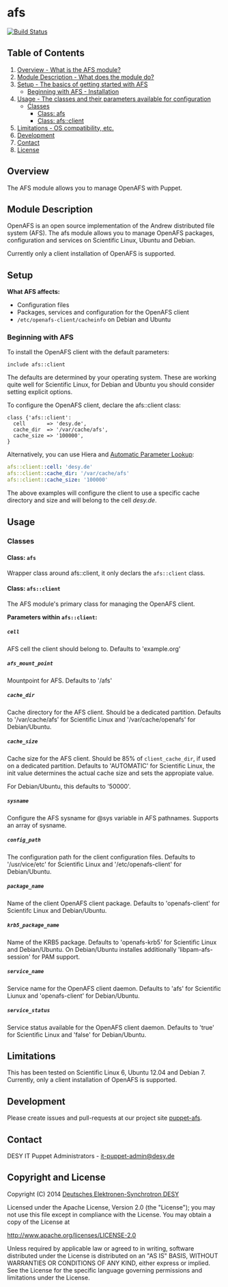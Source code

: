 # afs
[![Build Status](https://travis-ci.org/desyops/puppet-afs.png?branch=master)](https://travis-ci.org/desyops/puppet-afs)
## Table of Contents
1. [Overview - What is the AFS module?](#overview)
2. [Module Description - What does the module do?](#module-description)
3. [Setup - The basics of getting started with AFS](#setup)
    * [Beginning with AFS - Installation](#beginning-with-afs)
4. [Usage - The classes and their parameters available for configuration](#usage)
    * [Classes](#classes)
        * [Class: afs](#class-afs)
        * [Class: afs::client](#class-afsclient)
5. [Limitations - OS compatibility, etc.](#limitations)
6. [Development](#development)
7. [Contact](#contact)
8. [License](#license)

## Overview ##
The AFS module allows you to manage OpenAFS with Puppet.

## Module Description
OpenAFS is an open source implementation of the Andrew distributed file system (AFS). The afs module allows you to manage OpenAFS packages, configuration and services on Scientific Linux, Ubuntu and Debian.

Currently only a client installation of OpenAFS is supported.

## Setup
**What AFS affects:**

* Configuration files
* Packages, services and configuration for the OpenAFS client
* `/etc/openafs-client/cacheinfo` on Debian and Ubuntu

### Beginning with AFS
To install the OpenAFS client with the default parameters:

```puppet
include afs::client
```

The defaults are determined by your operating system. These are working quite well for Scientific Linux, for Debian and Ubuntu you should consider setting explicit options.

To configure the OpenAFS client, declare the afs::client class:

```puppet
class {'afs::client':
  cell       => 'desy.de',
  cache_dir  => '/var/cache/afs',
  cache_size => '100000',
}
```

Alternatively, you can use Hiera and [Automatic Parameter Lookup](http://docs.puppetlabs.com/hiera/1/puppet.html#automatic-parameter-lookup "Hiera: Automatic Parameter Lookup"):

```yaml
afs::client::cell: 'desy.de'
afs::client::cache_dir: '/var/cache/afs'
afs::client::cache_size: '100000'
```

The above examples will configure the client to use a specific cache directory and size and will belong to the cell *desy.de*.

## Usage
### Classes
#### Class: `afs`
Wrapper class around afs::client, it only declars the `afs::client` class.

#### Class: `afs::client`

The AFS module's primary class for managing the OpenAFS client.

**Parameters within `afs::client`:**

##### `cell`
AFS cell the client should belong to. Defaults to 'example.org'

##### `afs_mount_point`
Mountpoint for AFS. Defaults to '/afs'

##### `cache_dir`
Cache directory for the AFS client. Should be a dedicated partition. Defaults to '/var/cache/afs' for Scientific Linux and '/var/cache/openafs' for Debian/Ubuntu.

##### `cache_size`
Cache size for the AFS client. Should be 85% of `client_cache_dir`, if used on a dedicated partition. Defaults to 'AUTOMATIC' for Scientific Linux, the init value determines the actual cache size and sets the appropiate value.

For Debian/Ubuntu, this defaults to '50000'.

##### `sysname`
Configure the AFS sysname for @sys variable in AFS pathnames. Supports an array of sysname.

##### `config_path`
The configuration path for the client configuration files. Defaults to '/usr/vice/etc' for Scientific Linux and '/etc/openafs-client' for Debian/Ubuntu.

##### `package_name`
Name of the client OpenAFS client package. Defaults to 'openafs-client' for Scientifc Linux and Debian/Ubuntu.

##### `krb5_package_name`
Name of the KRB5 package. Defaults to 'openafs-krb5' for Scientific Linux and Debian/Ubuntu. On Debian/Ubuntu installes additionally 'libpam-afs-session' for PAM support.

##### `service_name`
Service name for the OpenAFS client daemon. Defaults to 'afs' for Scientific Liunux and 'openafs-client' for Debian/Ubuntu.

##### `service_status`
Service status available for the OpenAFS client daemon. Defaults to 'true' for Scientific Linux and 'false' for Debian/Ubuntu.

## Limitations
This has been tested on Scientific Linux 6, Ubuntu 12.04 and Debian 7. Currently, only a client installation of OpenAFS is supported.

## Development
Please create issues and pull-requests at our project site [puppet-afs](https://github.com/desyops/puppet-afs).

## Contact
DESY IT Puppet Administrators - it-puppet-admin@desy.de

## Copyright and License
Copyright (C) 2014 [Deutsches Elektronen-Synchrotron DESY](https://www.desy.de/)

Licensed under the Apache License, Version 2.0 (the "License");
you may not use this file except in compliance with the License.
You may obtain a copy of the License at

  http://www.apache.org/licenses/LICENSE-2.0

Unless required by applicable law or agreed to in writing, software
distributed under the License is distributed on an "AS IS" BASIS,
WITHOUT WARRANTIES OR CONDITIONS OF ANY KIND, either express or implied.
See the License for the specific language governing permissions and
limitations under the License.
